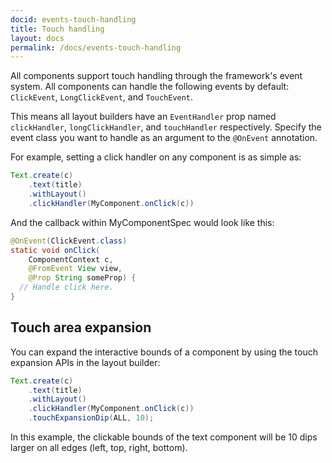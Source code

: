 ```yaml
---
docid: events-touch-handling
title: Touch handling
layout: docs
permalink: /docs/events-touch-handling
---
```


All components support touch handling through the framework's event system. All components can handle the following events by default: `ClickEvent`, `LongClickEvent`, and `TouchEvent`.

This means all layout builders have an `EventHandler` prop named `clickHandler`, `longClickHandler`, and `touchHandler` respectively. Specify the event class you want to handle as an argument to the `@OnEvent` annotation.

For example, setting a click handler on any component is as simple as:

```java
Text.create(c)
    .text(title)
    .withLayout()
    .clickHandler(MyComponent.onClick(c))
```

And the callback within MyComponentSpec would look like this:

```java
@OnEvent(ClickEvent.class)
static void onClick(
    ComponentContext c,
    @FromEvent View view,
    @Prop String someProp) {
  // Handle click here.
}
```

## Touch area expansion
You can expand the interactive bounds of a component by using the touch expansion APIs in the layout builder:

```java
Text.create(c)
    .text(title)
    .withLayout()
    .clickHandler(MyComponent.onClick(c))
    .touchExpansionDip(ALL, 10);
```
In this example, the clickable bounds of the text component will be 10 dips larger on all edges (left, top, right, bottom).
